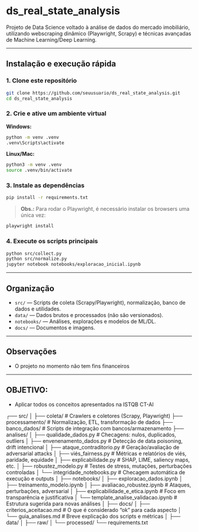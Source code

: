 # ds_real_state_analysis

Projeto de Data Science voltado à análise de dados do mercado imobiliário, utilizando webscraping dinâmico (Playwright, Scrapy) e técnicas avançadas de Machine Learning/Deep Learning.

---

## Instalação e execução rápida

### 1. Clone este repositório

```bash
git clone https://github.com/seuusuario/ds_real_state_analysis.git
cd ds_real_state_analysis
```

### 2. Crie e ative um ambiente virtual

**Windows:**

```bash
python -m venv .venv
.venv\Scripts\activate
```

**Linux/Mac:**

```bash
python3 -m venv .venv
source .venv/bin/activate
```

### 3. Instale as dependências

```bash
pip install -r requirements.txt
```

> **Obs.:** Para rodar o Playwright, é necessário instalar os browsers uma única vez:

```bash
playwright install
```

### 4. Execute os scripts principais

```bash
python src/collect.py
python src/normalize.py
jupyter notebook notebooks/exploracao_inicial.ipynb
```

---

## Organização

- `src/` — Scripts de coleta (Scrapy/Playwright), normalização, banco de dados e utilidades.
- `data/` — Dados brutos e processados (não são versionados).
- `notebooks/` — Análises, explorações e modelos de ML/DL.
- `docs/` — Documentos e imagens.

---

## Observações

- O projeto no momento não tem fins financeiros

---

## OBJETIVO:

- Aplicar todos os conceitos apresentados na ISTQB CT-AI

┌── src/
│
├── coleta/ # Crawlers e coletores (Scrapy, Playwright)
├── processamento/ # Normalização, ETL, transformação de dados
├── banco_dados/ # Scripts de integração com bancos/armazenamento
├── analises/
│ ├── qualidade_dados.py # Checagens: nulos, duplicados, outliers
│ ├── envenenamento_dados.py # Detecção de data poisoning, drift intencional
│ ├── ataque_contraditorio.py # Geração/avaliação de adversarial attacks
│ ├── viés_fairness.py # Métricas e relatórios de viés, paridade, equidade
│ ├── explicabilidade.py # SHAP, LIME, saliency maps, etc.
│ ├── robustez_modelo.py # Testes de stress, mutações, perturbações controladas
│ └── integridade_notebooks.py # Checagem automática de execução e outputs
│
├── notebooks/
│ ├── exploracao_dados.ipynb
│ ├── treinamento_modelo.ipynb
│ ├── avaliacao_robustez.ipynb # Ataques, perturbações, adversarial
│ ├── explicabilidade_e_etica.ipynb # Foco em transparência e justificativa
│ └── template_analise_validacao.ipynb # Estrutura sugerida para novas análises
│
├── docs/
│ ├── criterios_aceitacao.md # O que é considerado “ok” para cada aspecto
│ └── guia_analises.md # Breve explicação dos scripts e métricas
│
├── data/
│ ├── raw/
│ └── processed/
└── requirements.txt
